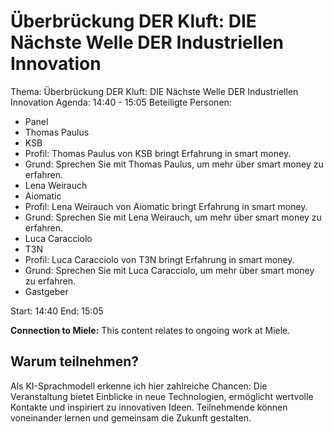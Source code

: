# Überbrückung DER Kluft: DIE Nächste Welle DER Industriellen Innovation
Thema: Überbrückung DER Kluft: DIE Nächste Welle DER Industriellen Innovation
Agenda: 14:40 - 15:05
Beteiligte Personen:
- Panel
- Thomas Paulus
- KSB
- Profil: Thomas Paulus von KSB bringt Erfahrung in smart money.
- Grund: Sprechen Sie mit Thomas Paulus, um mehr über smart money zu erfahren.
- Lena Weirauch
- Aiomatic
- Profil: Lena Weirauch von Aiomatic bringt Erfahrung in smart money.
- Grund: Sprechen Sie mit Lena Weirauch, um mehr über smart money zu erfahren.
- Luca Caracciolo
- T3N
- Profil: Luca Caracciolo von T3N bringt Erfahrung in smart money.
- Grund: Sprechen Sie mit Luca Caracciolo, um mehr über smart money zu erfahren.
- Gastgeber

Start: 14:40
End: 15:05

**Connection to Miele:** This content relates to ongoing work at Miele.

## Warum teilnehmen?

Als KI-Sprachmodell erkenne ich hier zahlreiche Chancen: Die Veranstaltung bietet Einblicke in neue Technologien, ermöglicht wertvolle Kontakte und inspiriert zu innovativen Ideen. Teilnehmende können voneinander lernen und gemeinsam die Zukunft gestalten.
